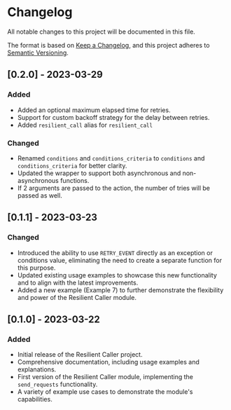 # Changelog

All notable changes to this project will be documented in this file.

The format is based on [Keep a Changelog](https://keepachangelog.com/en/1.0.0/),
and this project adheres to [Semantic Versioning](https://semver.org/spec/v2.0.0.html).

## [0.2.0] - 2023-03-29

### Added
- Added an optional maximum elapsed time for retries.
- Support for custom backoff strategy for the delay between retries.
- Added `resilient_call` alias for `resilient_call`
  
### Changed
- Renamed `conditions` and `conditions_criteria` to `conditions` and `conditions_criteria` for better clarity.
- Updated the wrapper to support both asynchronous and non-asynchronous functions.
- If 2 arguments are passed to the action, the number of tries will be passed as well.

## [0.1.1] - 2023-03-23

### Changed
- Introduced the ability to use `RETRY_EVENT` directly as an exception or conditions value, eliminating the need to create a separate function for this purpose.
- Updated existing usage examples to showcase this new functionality and to align with the latest improvements.
- Added a new example (Example 7) to further demonstrate the flexibility and power of the Resilient Caller module.

## [0.1.0] - 2023-03-22

### Added
- Initial release of the Resilient Caller project.
- Comprehensive documentation, including usage examples and explanations.
- First version of the Resilient Caller module, implementing the `send_requests` functionality.
- A variety of example use cases to demonstrate the module's capabilities.